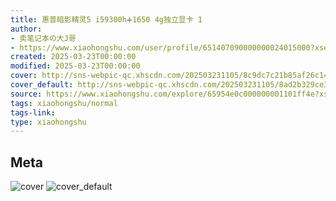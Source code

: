 ```yaml
---
title: 惠普暗影精灵5 i59300h➕1650 4g独立显卡 1
author:
- 卖笔记本の大J哥
- https://www.xiaohongshu.com/user/profile/651407090000000024015000?xsec_token=undefined
created: 2025-03-23T00:00:00
modified: 2025-03-23T00:00:00
cover: http://sns-webpic-qc.xhscdn.com/202503231105/8c9dc7c21b85af26c1436e7e807eb956/1040g2sg30tfg0ic13q605p8k0s4p2k00stmvalo!nc_n_webp_prv_1
cover_default: http://sns-webpic-qc.xhscdn.com/202503231105/8ad2b329ce35bba279c6d3d426fe8825/1040g2sg30tfg0ic13q605p8k0s4p2k00stmvalo!nc_n_webp_mw_1
source: https://www.xiaohongshu.com/explore/65954e0c000000001101ff4e?xsec_token=ABgLtLk9niT_BupVYBPwRmf4mY4IvG82X_mEeY4BFt9Dw=
tags: xiaohongshu/normal
tags-link:
type: xiaohongshu
---
```


## Meta

![cover](http://sns-webpic-qc.xhscdn.com/202503231105/8c9dc7c21b85af26c1436e7e807eb956/1040g2sg30tfg0ic13q605p8k0s4p2k00stmvalo!nc_n_webp_prv_1)
![cover_default](http://sns-webpic-qc.xhscdn.com/202503231105/8ad2b329ce35bba279c6d3d426fe8825/1040g2sg30tfg0ic13q605p8k0s4p2k00stmvalo!nc_n_webp_mw_1)
